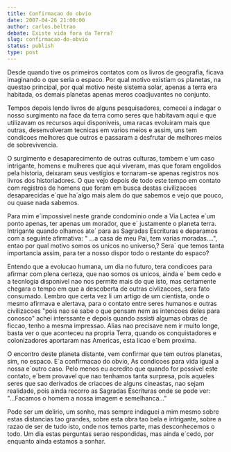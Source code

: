 ```yaml
---
title: Confirmacao do obvio
date: 2007-04-26 21:00:00
author: carlos.beltrao
debate: Existe vida fora da Terra?
slug: confirmacao-do-obvio
status: publish 
type: post
---
```


Desde quando tive os primeiros contatos com os livros de geografia, ficava imaginando o que seria o espaco. Por qual motivo existiam os planetas, na questao principal, por qual motivo neste sistema solar, apenas a terra era habitada, os demais planetas apenas meros coadjuvantes no conjunto.  

Tempos depois lendo livros de alguns pesquisadores, comecei a indagar o nosso surgimento na face da terra como seres que habitavam aqui e que utilizavam os recursos aqui disponiveis, uma racas evoluiram mais que outras, desenvolveram tecnicas em varios meios e assim, uns tem condicoes melhores que outros e passaram a desfrutar de melhores meios de sobrevivencia.   

O surgimento e desaparecimento de outras culturas, tambem e´um caso intrigante, homens e mulheres que aqui viveram, mas que foram engolidos pela historia, deixaram seus vestigios e tornaram-se apenas registros nos livros dos historiadores. O que vejo depois de todo este tempo em contato com registros de homens que foram em busca destas civilizacoes desaparecidas e´que ha´algo mais alem do que sabemos e vejo que pouco, ou quase nada sabemos.  

Para mim e´impossivel neste grande condominio onde a Via Lactea e´um ponto apenas, ter apenas um morador, que e´ justamente o planeta terra. Intrigante quando olhamos ate´ para as Sagradas Escrituras e deparamos com a seguinte afirmativa: " ...a casa de meu Pai, tem varias moradas....", entao por qual motivo somos os unicos no universo,? Sera´ que temos tanta importancia assim, para ter a nosso dispor todo o restante do espaco?   

Entendo que a evolucao humana, um dia no futuro, tera condicoes para afirmar com plena certeza, que nao somos os unicos, ainda e´ bem cedo e a tecnlogia disponivel nao nos permite mais do que isto, mas certamente chegara o tempo em que a descoberta de outras civlizacoes, sera fato consumado. Lembro que certa vez li um artigo de um cientista, onde o mesmo afirmava e alertava, para o contato entre seres humanos e outras civilizacoes "pois nao se sabe o que pensam nem as intencoes deles para conosco" achei interssante e depois quando assisti algumas obras de ficcao, tenho a mesma impressao. Alias nao precisave nem ir muito longe, basta ver o que aconteceu na propria Terra, quando os conquistadores e colonizadores aportaram nas Americas, esta licao e´bem proxima.   

O encontro deste planeta distante, vem confirmar que tem outros planetas, sim, no espaco. E´a confirmacao do obvio, As condicoes para vida igual a nossa e´outro caso. Pelo menos eu acredito que quando for possivel este contato, e´bem provavel que nao tenhamos tanta surpresa, pois aqueles seres que sao derivados de criacoes de alguns cineastas, nao sejam realidade, pois ainda recorro as Sagradas Escrituras onde se pode ver: "...Facamos o homem a nossa imagem e semelhanca..."  

Pode ser um delirio, um sonho, mas sempre indaguei a mim mesmo sobre estas distancias tao grandes, sobre esta obra tao bela e intrigante, sobre a razao de ser de tudo isto, onde nos temos parte, mas desconhecemos o todo. Um dia estas perguntas serao respondidas, mas ainda e´cedo, por enquanto ainda estamos a sonhar.
